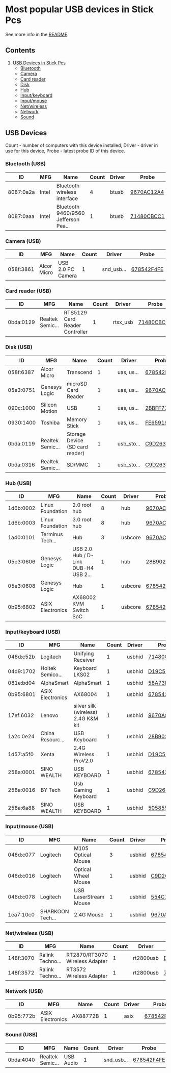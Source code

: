 Most popular USB devices in Stick Pcs
=====================================

See more info in the [README](https://github.com/linuxhw/LsUSB).

Contents
--------

1. [ USB Devices in Stick Pcs ](#usb-devices)
   * [ Bluetooth ](#bluetooth-usb)
   * [ Camera ](#camera-usb)
   * [ Card reader ](#card-reader-usb)
   * [ Disk ](#disk-usb)
   * [ Hub ](#hub-usb)
   * [ Input/keyboard ](#inputkeyboard-usb)
   * [ Input/mouse ](#inputmouse-usb)
   * [ Net/wireless ](#netwireless-usb)
   * [ Network ](#network-usb)
   * [ Sound ](#sound-usb)

USB Devices
-----------

Count  - number of computers with this device installed,
Driver - driver in use for this device,
Probe  - latest probe ID of this device.

### Bluetooth (USB)

| ID        | MFG              | Name                                 | Count | Driver     | Probe |
|-----------|------------------|--------------------------------------|-------|------------|-------|
| 8087:0a2a | Intel            | Bluetooth wireless interface         | 4     | btusb      | [9670AC12A4](<Stick Pc/Fanless Mini PC/PCG02/PCG02 GLE/68E3229359EC/BLACKPANTHER-OS-18.1/5.6.14-DESKTOP-2BP/X86_64/9670AC12A4>) |
| 8087:0aaa | Intel            | Bluetooth 9460/9560 Jefferson Pea... | 1     | btusb      | [71480CBCC1](<Stick Pc/BESSTAR Tech/S/S41/03B6D61B424F/ARCH/5.10.3-ARCH1-1/X86_64/71480CBCC1>) |

### Camera (USB)

| ID        | MFG              | Name                                 | Count | Driver     | Probe |
|-----------|------------------|--------------------------------------|-------|------------|-------|
| 058f:3861 | Alcor Micro      | USB 2.0 PC Camera                    | 1     | snd_usb... | [678542F4FE](<Stick Pc/DEPO Computers/DEPO/DEPO T09-D/99E2E2FF451E/ALT-8/5.4.113-STD-DEF-ALT0.C9F/X86_64/678542F4FE>) |

### Card reader (USB)

| ID        | MFG              | Name                                 | Count | Driver     | Probe |
|-----------|------------------|--------------------------------------|-------|------------|-------|
| 0bda:0129 | Realtek Semic... | RTS5129 Card Reader Controller       | 1     | rtsx_usb   | [71480CBCC1](<Stick Pc/BESSTAR Tech/S/S41/03B6D61B424F/ARCH/5.10.3-ARCH1-1/X86_64/71480CBCC1>) |

### Disk (USB)

| ID        | MFG              | Name                                 | Count | Driver     | Probe |
|-----------|------------------|--------------------------------------|-------|------------|-------|
| 058f:6387 | Alcor Micro      | Transcend                            | 1     | uas, us... | [678542F4FE](<Stick Pc/DEPO Computers/DEPO/DEPO T09-D/99E2E2FF451E/ALT-8/5.4.113-STD-DEF-ALT0.C9F/X86_64/678542F4FE>) |
| 05e3:0751 | Genesys Logic    | microSD Card Reader                  | 1     | uas, us... | [9670AC12A4](<Stick Pc/Fanless Mini PC/PCG02/PCG02 GLE/68E3229359EC/BLACKPANTHER-OS-18.1/5.6.14-DESKTOP-2BP/X86_64/9670AC12A4>) |
| 090c:1000 | Silicon Motion   | USB                                  | 1     | uas, us... | [2BBFF73388](<Stick Pc/Meegopad/T/T02/67B503D11D89/ROSA-2014.1/4.4.1-NRJ-DESKTOP-1ROSA-I586/I686/2BBFF73388>) |
| 0930:1400 | Toshiba          | Memory Stick                         | 1     | uas, us... | [FE65919EDC](<Stick Pc/Fanless Mini PC/PCG02/PCG02 GLE/68E3229359EC/BLACKPANTHER-OS-18.1/5.6.14-DESKTOP-2BP/X86_64/FE65919EDC>) |
| 0bda:0119 | Realtek Semic... | Storage Device (SD card reader)      | 1     | usb_sto... | [C9D263F2FA](<Stick Pc/GMK/NucBox/NucBox/8B370D79A223/POP!_OS-20.10/5.8.0-7630-GENERIC/X86_64/C9D263F2FA>) |
| 0bda:0316 | Realtek Semic... | SD/MMC                               | 1     | usb_sto... | [C9D263F2FA](<Stick Pc/GMK/NucBox/NucBox/8B370D79A223/POP!_OS-20.10/5.8.0-7630-GENERIC/X86_64/C9D263F2FA>) |

### Hub (USB)

| ID        | MFG              | Name                                 | Count | Driver     | Probe |
|-----------|------------------|--------------------------------------|-------|------------|-------|
| 1d6b:0002 | Linux Foundation | 2.0 root hub                         | 8     | hub        | [9670AC12A4](<Stick Pc/Fanless Mini PC/PCG02/PCG02 GLE/68E3229359EC/BLACKPANTHER-OS-18.1/5.6.14-DESKTOP-2BP/X86_64/9670AC12A4>) |
| 1d6b:0003 | Linux Foundation | 3.0 root hub                         | 8     | hub        | [9670AC12A4](<Stick Pc/Fanless Mini PC/PCG02/PCG02 GLE/68E3229359EC/BLACKPANTHER-OS-18.1/5.6.14-DESKTOP-2BP/X86_64/9670AC12A4>) |
| 1a40:0101 | Terminus Tech... | Hub                                  | 3     | usbcore    | [9670AC12A4](<Stick Pc/Fanless Mini PC/PCG02/PCG02 GLE/68E3229359EC/BLACKPANTHER-OS-18.1/5.6.14-DESKTOP-2BP/X86_64/9670AC12A4>) |
| 05e3:0606 | Genesys Logic    | USB 2.0 Hub / D-Link DUB-H4 USB 2... | 1     | hub        | [28B902C9B7](<Stick Pc/Lenovo/IdeaCentre/IdeaCentre Stick 300-01IBY 90ER0005RN/2DD4B730FC08/UBUNTU-20.04/5.4.0-42-GENERIC/X86_64/28B902C9B7>) |
| 05e3:0608 | Genesys Logic    | Hub                                  | 1     | usbcore    | [678542F4FE](<Stick Pc/DEPO Computers/DEPO/DEPO T09-D/99E2E2FF451E/ALT-8/5.4.113-STD-DEF-ALT0.C9F/X86_64/678542F4FE>) |
| 0b95:6802 | ASIX Electronics | AX68002 KVM Switch SoC               | 1     | usbcore    | [678542F4FE](<Stick Pc/DEPO Computers/DEPO/DEPO T09-D/99E2E2FF451E/ALT-8/5.4.113-STD-DEF-ALT0.C9F/X86_64/678542F4FE>) |

### Input/keyboard (USB)

| ID        | MFG              | Name                                 | Count | Driver     | Probe |
|-----------|------------------|--------------------------------------|-------|------------|-------|
| 046d:c52b | Logitech         | Unifying Receiver                    | 1     | usbhid     | [71480CBCC1](<Stick Pc/BESSTAR Tech/S/S41/03B6D61B424F/ARCH/5.10.3-ARCH1-1/X86_64/71480CBCC1>) |
| 04d9:1702 | Holtek Semico... | Keyboard LKS02                       | 1     | usbhid     | [D19C52B3FD](<Stick Pc/Meegopad/T/T02/67B503D11D89/ROSA-2014.1/4.4.1-NRJ-DESKTOP-1ROSA-I586/I686/D19C52B3FD>) |
| 081e:bd04 | AlphaSmart       | AlphaSmart                           | 1     | usbhid     | [58A73D80E8](<Stick Pc/Azulle/A-1164/A-1164-AA3-2/4E5FC7753496/UBUNTU-20.04/5.4.0-52-GENERIC/X86_64/58A73D80E8>) |
| 0b95:6801 | ASIX Electronics | AX68004                              | 1     | usbhid     | [678542F4FE](<Stick Pc/DEPO Computers/DEPO/DEPO T09-D/99E2E2FF451E/ALT-8/5.4.113-STD-DEF-ALT0.C9F/X86_64/678542F4FE>) |
| 17ef:6032 | Lenovo           | silver silk (wireless) 2.4G K&M kit  | 1     | usbhid     | [9670AC12A4](<Stick Pc/Fanless Mini PC/PCG02/PCG02 GLE/68E3229359EC/BLACKPANTHER-OS-18.1/5.6.14-DESKTOP-2BP/X86_64/9670AC12A4>) |
| 1a2c:0e24 | China Resourc... | USB Keyboard                         | 1     | usbhid     | [28B902C9B7](<Stick Pc/Lenovo/IdeaCentre/IdeaCentre Stick 300-01IBY 90ER0005RN/2DD4B730FC08/UBUNTU-20.04/5.4.0-42-GENERIC/X86_64/28B902C9B7>) |
| 1d57:a5f0 | Xenta            | 2.4G Wireless ProV2.0                | 1     | usbhid     | [D19C52B3FD](<Stick Pc/Meegopad/T/T02/67B503D11D89/ROSA-2014.1/4.4.1-NRJ-DESKTOP-1ROSA-I586/I686/D19C52B3FD>) |
| 258a:0001 | SINO WEALTH      | USB KEYBOARD                         | 1     | usbhid     | [678542F4FE](<Stick Pc/DEPO Computers/DEPO/DEPO T09-D/99E2E2FF451E/ALT-8/5.4.113-STD-DEF-ALT0.C9F/X86_64/678542F4FE>) |
| 258a:0016 | BY Tech          | Usb Gaming Keyboard                  | 1     | usbhid     | [C9D263F2FA](<Stick Pc/GMK/NucBox/NucBox/8B370D79A223/POP!_OS-20.10/5.8.0-7630-GENERIC/X86_64/C9D263F2FA>) |
| 258a:6a88 | SINO WEALTH      | USB KEYBOARD                         | 1     | usbhid     | [50585544F9](<Stick Pc/AWOW/Others/Others/A11940EE2CBD/ARCO-ROLLING/5.9.14-ARCH1-1/X86_64/50585544F9>) |

### Input/mouse (USB)

| ID        | MFG              | Name                                 | Count | Driver     | Probe |
|-----------|------------------|--------------------------------------|-------|------------|-------|
| 046d:c077 | Logitech         | M105 Optical Mouse                   | 3     | usbhid     | [678542F4FE](<Stick Pc/DEPO Computers/DEPO/DEPO T09-D/99E2E2FF451E/ALT-8/5.4.113-STD-DEF-ALT0.C9F/X86_64/678542F4FE>) |
| 046d:c016 | Logitech         | Optical Wheel Mouse                  | 1     | usbhid     | [C9D263F2FA](<Stick Pc/GMK/NucBox/NucBox/8B370D79A223/POP!_OS-20.10/5.8.0-7630-GENERIC/X86_64/C9D263F2FA>) |
| 046d:c078 | Logitech         | USB LaserStream Mouse                | 1     | usbhid     | [554C7240CC](<Stick Pc/Azulle/A-1164/A-1164-AA3-2/4E5FC7753496/UBUNTU-20.04/5.4.0-52-GENERIC/X86_64/554C7240CC>) |
| 1ea7:10c0 | SHARKOON Tech... | 2.4G Mouse                           | 1     | usbhid     | [9670AC12A4](<Stick Pc/Fanless Mini PC/PCG02/PCG02 GLE/68E3229359EC/BLACKPANTHER-OS-18.1/5.6.14-DESKTOP-2BP/X86_64/9670AC12A4>) |

### Net/wireless (USB)

| ID        | MFG              | Name                                 | Count | Driver     | Probe |
|-----------|------------------|--------------------------------------|-------|------------|-------|
| 148f:3070 | Ralink Techno... | RT2870/RT3070 Wireless Adapter       | 1     | rt2800usb  | [D19C52B3FD](<Stick Pc/Meegopad/T/T02/67B503D11D89/ROSA-2014.1/4.4.1-NRJ-DESKTOP-1ROSA-I586/I686/D19C52B3FD>) |
| 148f:3572 | Ralink Techno... | RT3572 Wireless Adapter              | 1     | rt2800usb  | [71480CBCC1](<Stick Pc/BESSTAR Tech/S/S41/03B6D61B424F/ARCH/5.10.3-ARCH1-1/X86_64/71480CBCC1>) |

### Network (USB)

| ID        | MFG              | Name                                 | Count | Driver     | Probe |
|-----------|------------------|--------------------------------------|-------|------------|-------|
| 0b95:772b | ASIX Electronics | AX88772B                             | 1     | asix       | [678542F4FE](<Stick Pc/DEPO Computers/DEPO/DEPO T09-D/99E2E2FF451E/ALT-8/5.4.113-STD-DEF-ALT0.C9F/X86_64/678542F4FE>) |

### Sound (USB)

| ID        | MFG              | Name                                 | Count | Driver     | Probe |
|-----------|------------------|--------------------------------------|-------|------------|-------|
| 0bda:4040 | Realtek Semic... | USB Audio                            | 1     | snd_usb... | [678542F4FE](<Stick Pc/DEPO Computers/DEPO/DEPO T09-D/99E2E2FF451E/ALT-8/5.4.113-STD-DEF-ALT0.C9F/X86_64/678542F4FE>) |


